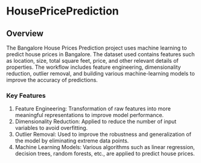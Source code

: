 # HousePricePrediction

## Overview

The Bangalore House Prices Prediction project uses machine learning to predict house prices in Bangalore. The dataset used contains features such as location, size, total square feet, price, and other relevant details of properties. The workflow includes feature engineering, dimensionality reduction, outlier removal, and building various machine-learning models to improve the accuracy of predictions.

### Key Features
1. Feature Engineering: Transformation of raw features into more meaningful representations to improve model performance.
2. Dimensionality Reduction: Applied to reduce the number of input variables to avoid overfitting.
3. Outlier Removal: Used to improve the robustness and generalization of the model by eliminating extreme data points.
4. Machine Learning Models: Various algorithms such as linear regression, decision trees, random forests, etc., are applied to predict house prices.
